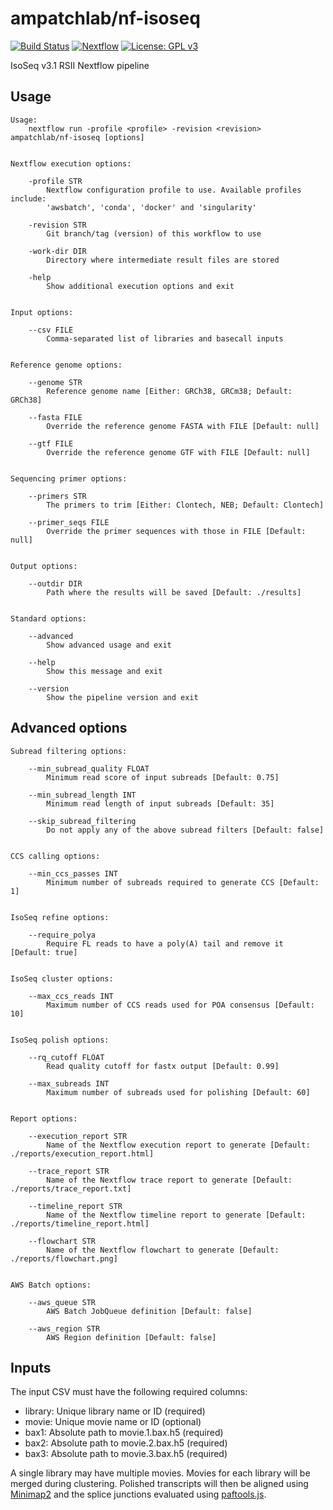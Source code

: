 # ampatchlab/nf-isoseq

[![Build Status](https://codebuild.ap-southeast-2.amazonaws.com/badges?uuid=eyJlbmNyeXB0ZWREYXRhIjoidjdFOFhrK2FubFQ2LzlCaFROQVZ2Z3Qvczd0TjJXbzNhOXlKYTZsYUFIQUJMYStjOG1LL1p1cDA1Z2d2SEFFeFJjelBHS0kvM0VzWHZQSzZVUVlqT25BPSIsIml2UGFyYW1ldGVyU3BlYyI6IjBadStpd1ErMzhmSDVGbnYiLCJtYXRlcmlhbFNldFNlcmlhbCI6MX0%3D&branch=master)](https://ap-southeast-2.console.aws.amazon.com/codesuite/codebuild/projects/nf-isoseq/history)
[![Nextflow](https://img.shields.io/badge/nextflow-%E2%89%A519.10.0-brightgreen.svg)](https://www.nextflow.io/)
[![License: GPL v3](https://img.shields.io/badge/License-GPL%20v3-blue.svg)](https://www.gnu.org/licenses/gpl-3.0)

IsoSeq v3.1 RSII Nextflow pipeline

## Usage

```
Usage:
    nextflow run -profile <profile> -revision <revision> ampatchlab/nf-isoseq [options]


Nextflow execution options:

    -profile STR
        Nextflow configuration profile to use. Available profiles include:
        'awsbatch', 'conda', 'docker' and 'singularity'

    -revision STR
        Git branch/tag (version) of this workflow to use

    -work-dir DIR
        Directory where intermediate result files are stored

    -help
        Show additional execution options and exit


Input options:

    --csv FILE
        Comma-separated list of libraries and basecall inputs


Reference genome options:

    --genome STR
        Reference genome name [Either: GRCh38, GRCm38; Default: GRCh38]

    --fasta FILE
        Override the reference genome FASTA with FILE [Default: null]

    --gtf FILE
        Override the reference genome GTF with FILE [Default: null]


Sequencing primer options:

    --primers STR
        The primers to trim [Either: Clontech, NEB; Default: Clontech]

    --primer_seqs FILE
        Override the primer sequences with those in FILE [Default: null]


Output options:

    --outdir DIR
        Path where the results will be saved [Default: ./results]


Standard options:

    --advanced
        Show advanced usage and exit

    --help
        Show this message and exit

    --version
        Show the pipeline version and exit
```

## Advanced options

```
Subread filtering options:

    --min_subread_quality FLOAT
        Minimum read score of input subreads [Default: 0.75]

    --min_subread_length INT
        Minimum read length of input subreads [Default: 35]

    --skip_subread_filtering
        Do not apply any of the above subread filters [Default: false]


CCS calling options:

    --min_ccs_passes INT
        Minimum number of subreads required to generate CCS [Default: 1]


IsoSeq refine options:

    --require_polya
        Require FL reads to have a poly(A) tail and remove it [Default: true]


IsoSeq cluster options:

    --max_ccs_reads INT
        Maximum number of CCS reads used for POA consensus [Default: 10]


IsoSeq polish options:

    --rq_cutoff FLOAT
        Read quality cutoff for fastx output [Default: 0.99]

    --max_subreads INT
        Maximum number of subreads used for polishing [Default: 60]


Report options:

    --execution_report STR
        Name of the Nextflow execution report to generate [Default: ./reports/execution_report.html]

    --trace_report STR
        Name of the Nextflow trace report to generate [Default: ./reports/trace_report.txt]

    --timeline_report STR
        Name of the Nextflow timeline report to generate [Default: ./reports/timeline_report.html]

    --flowchart STR
        Name of the Nextflow flowchart to generate [Default: ./reports/flowchart.png]


AWS Batch options:

    --aws_queue STR
        AWS Batch JobQueue definition [Default: false]

    --aws_region STR
        AWS Region definition [Default: false]
```

## Inputs

The input CSV must have the following required columns:

 * library: Unique library name or ID (required)
 * movie: Unique movie name or ID (optional)
 * bax1: Absolute path to movie.1.bax.h5 (required)
 * bax2: Absolute path to movie.2.bax.h5 (required)
 * bax3: Absolute path to movie.3.bax.h5 (required)

A single library may have multiple movies. Movies for each library will be merged during clustering.
Polished transcripts will then be aligned using [Minimap2](https://github.com/lh3/minimap2) and the
splice junctions evaluated using [paftools.js](https://github.com/lh3/minimap2/tree/master/misc).
